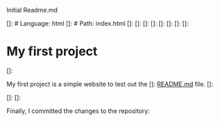 Initial Readme.md

[]: # Language: html
[]: # Path: index.html
[]: <!DOCTYPE html>
[]: <html>
[]: <head>
[]: <meta charset="utf-8">
[]: <title>My first project</title>
[]: </head>
[]: <body>
[]: <h1>My first project</h1>
[]: <p>My first project is a simple website to test out the
[]: <a href="Readme.md">README.md</a> file.
[]: </p>
[]: </body>
[]: </html>

Finally, I committed the changes to the repository:
